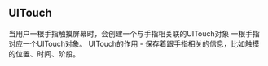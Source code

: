 ## UITouch

当用户一根手指触摸屏幕时，会创建一个与手指相关联的UITouch对象
一根手指对应一个UITouch对象。
UITouch的作用
    - 保存着跟手指相关的信息，比如触摸的位置、时间、阶段。